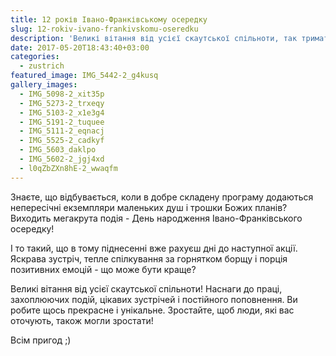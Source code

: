 ```yaml
---
title: 12 років Івано-Франківському осередку
slug: 12-rokiv-ivano-frankivskomu-oseredku
description: 'Великі вітання від усієї скаутської спільноти, так тримати!'
date: 2017-05-20T18:43:40+03:00
categories:
  - zustrich
featured_image: IMG_5442-2_g4kusq
gallery_images:
  - IMG_5098-2_xit35p
  - IMG_5273-2_trxeqy
  - IMG_5103-2_x1e3g4
  - IMG_5191-2_tuquee
  - IMG_5111-2_eqnacj
  - IMG_5525-2_cadkyf
  - IMG_5603_daklpo
  - IMG_5602-2_jgj4xd
  - l0qZbZXn8hE-2_wwaqfm
---
```

Знаєте, що відбувається, коли в добре складену програму додаються непересічні екземпляри маленьких душ і трошки Божих планів? Виходить мегакрута подія - День народження Івано-Франківського осередку!

І то такий, що в тому піднесенні вже рахуєш дні до наступної акції. Яскрава зустріч, тепле спілкування за горнятком борщу і порція позитивних емоцій - що може бути краще?

Великі вітання від усієї скаутської спільноти! Наснаги до праці, захоплюючих подій, цікавих зустрічей і постійного поповнення. Ви робите щось прекрасне і унікальне. Зростайте, щоб люди, які вас оточують, також могли зростати!

Всім пригод ;)


